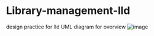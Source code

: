 # Library-management-lld
design practice for lld 
UML diagram for overview
![image](https://github.com/user-attachments/assets/80eeb59a-9001-4ebb-b15a-1b6ca9e7b042)


